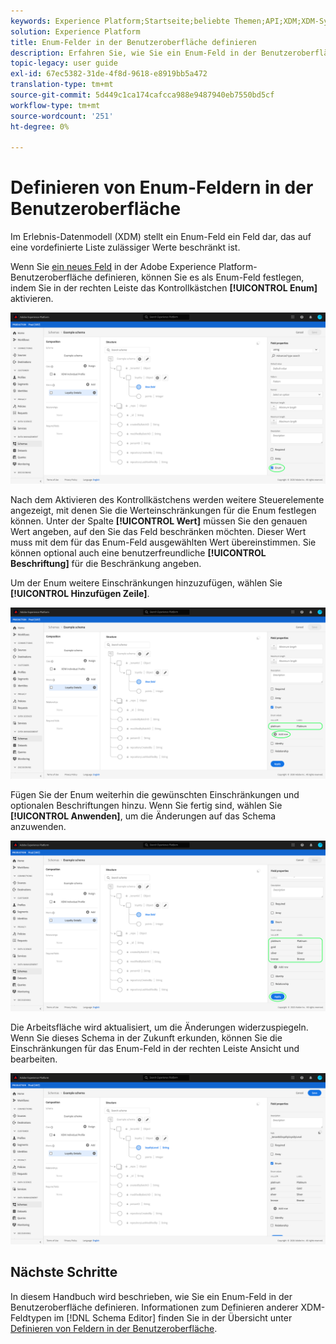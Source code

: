 ```yaml
---
keywords: Experience Platform;Startseite;beliebte Themen;API;XDM;XDM-System;Erlebnisdatenmodell;Datenmodell;ui;Workspace;enum;Feld;
solution: Experience Platform
title: Enum-Felder in der Benutzeroberfläche definieren
description: Erfahren Sie, wie Sie ein Enum-Feld in der Benutzeroberfläche "Experience Platform"definieren.
topic-legacy: user guide
exl-id: 67ec5382-31de-4f8d-9618-e8919bb5a472
translation-type: tm+mt
source-git-commit: 5d449c1ca174cafcca988e9487940eb7550bd5cf
workflow-type: tm+mt
source-wordcount: '251'
ht-degree: 0%

---
```


# Definieren von Enum-Feldern in der Benutzeroberfläche

Im Erlebnis-Datenmodell (XDM) stellt ein Enum-Feld ein Feld dar, das auf eine vordefinierte Liste zulässiger Werte beschränkt ist.

Wenn Sie [ein neues Feld](./overview.md#define) in der Adobe Experience Platform-Benutzeroberfläche definieren, können Sie es als Enum-Feld festlegen, indem Sie in der rechten Leiste das Kontrollkästchen **[!UICONTROL Enum]** aktivieren.

![](../../images/ui/fields/special/enum.png)

Nach dem Aktivieren des Kontrollkästchens werden weitere Steuerelemente angezeigt, mit denen Sie die Werteinschränkungen für die Enum festlegen können. Unter der Spalte **[!UICONTROL Wert]** müssen Sie den genauen Wert angeben, auf den Sie das Feld beschränken möchten. Dieser Wert muss mit dem für das Enum-Feld ausgewählten Wert übereinstimmen.  Sie können optional auch eine benutzerfreundliche **[!UICONTROL Beschriftung]** für die Beschränkung angeben.

Um der Enum weitere Einschränkungen hinzuzufügen, wählen Sie **[!UICONTROL Hinzufügen Zeile]**.

![](../../images/ui/fields/special/enum-add-row.png)

Fügen Sie der Enum weiterhin die gewünschten Einschränkungen und optionalen Beschriftungen hinzu. Wenn Sie fertig sind, wählen Sie **[!UICONTROL Anwenden]**, um die Änderungen auf das Schema anzuwenden.

![](../../images/ui/fields/special/enum-configured.png)

Die Arbeitsfläche wird aktualisiert, um die Änderungen widerzuspiegeln. Wenn Sie dieses Schema in der Zukunft erkunden, können Sie die Einschränkungen für das Enum-Feld in der rechten Leiste Ansicht und bearbeiten.

![](../../images/ui/fields/special/enum-applied.png)

## Nächste Schritte

In diesem Handbuch wird beschrieben, wie Sie ein Enum-Feld in der Benutzeroberfläche definieren. Informationen zum Definieren anderer XDM-Feldtypen im [!DNL Schema Editor] finden Sie in der Übersicht unter [Definieren von Feldern in der Benutzeroberfläche](./overview.md#special).
